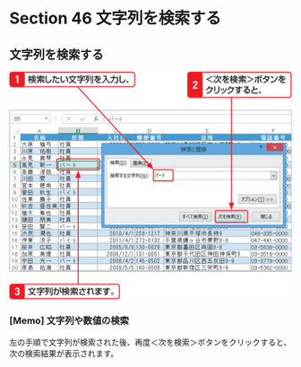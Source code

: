 # Section 46 文字列を検索する

## 文字列を検索する

![](001.png)

### [Memo] 文字列や数値の検索

左の手順で文字列が検索された後、再度＜次を検索＞ボタンをクリックすると、次の検索結果が表示されます。
